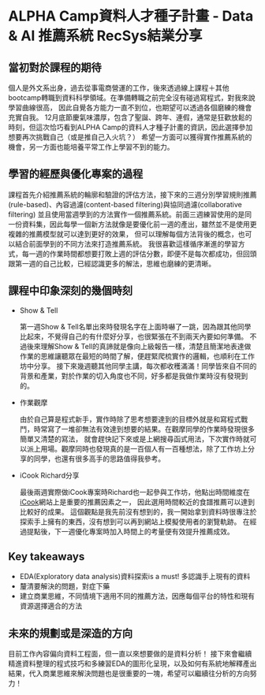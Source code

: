 # ALPHA Camp資料人才種子計畫 - Data & AI 推薦系統 RecSys結業分享
## 當初對於課程的期待
  個人是外文系出身，過去從事電商營運的工作，後來透過線上課程＋其他bootcamp轉職到資料科學領域。在準備轉職之前完全沒有碰過寫程式，對我來說學習曲線很高，
  因此自覺各方能力一直不到位，也期望可以透過各個磨練的機會充實自我。
  12月底節慶氣味濃厚，包含了聖誕、跨年、連假，通常是狂歡放鬆的時刻，但這次恰巧看到ALPHA Camp的資料人才種子計畫的資訊，因此選擇參加想要再次挑戰自己（或是推自己入火坑？）
  希望一方面可以獲得實作推薦系統的機會，另一方面也能培養平常工作上學習不到的能力。

## 學習的經歷與優化專案的過程
  課程首先介紹推薦系統的輪廓和驗證的評估方法，接下來的三週分別學習規則推薦(rule-based)、內容過濾(content-based filtering)與協同過濾(collaborative filtering)
  並且使用當週學到的方法實作一個推薦系統。前面三週練習使用的是同一份資料集，因此每學一個新方法就像是要優化前一週的產出，雖然並不是使用更複雜的推薦模型就可以達到更好的效果，
  但可以理解每個方法背後的概念，也可以結合前面學到的不同方法來打造推薦系統。
  我很喜歡這樣循序漸進的學習方式，每一週的作業時間都想要打敗上週的評估分數，即便不是每次都成功，但回頭跟第一週的自己比較，已經認識更多的解法，思維也磨練的更清晰。

## 課程中印象深刻的幾個時刻
* Show & Tell

  第一週Show & Tell名單出來時發現名字在上面時嚇了一跳，因為跟其他同學比起來，不覺得自己的有什麼好分享，也很緊張在不到兩天內要如何準備。
  不過後來理解Show & Tell的真諦就是像向上級報告一樣，清楚且簡潔地表達做作業的思維讓聽眾在最短的時間了解，便趕緊爬梳實作的邏輯，也順利在工作坊中分享。
  接下來幾週聽其他同學主講，每次都收穫滿滿！同學皆來自不同的背景和產業，對於作業的切入角度也不同，好多都是我做作業時沒有發現到的。

* 作業觀摩

  由於自己算是程式新手，實作時除了思考想要達到的目標外就是和寫程式戰鬥，時常寫了一堆卻無法有效達到想要的結果。在觀摩同學的作業時發現很多簡單又清楚的寫法，
  就會趕快記下來或是上網搜尋函式用法，下次實作時就可以派上用場。觀摩同時也發現真的是一百個人有一百種想法，除了工作坊上分享的同學，也還有很多高手的思路值得我參考。

* iCook Richard分享

  最後兩週實際做iCook專案時Richard也一起參與工作坊，他點出時間維度在[iCook](https://icook.tw/)網站上是重要的推薦因素之一，
  因此選用時間較近的食譜推薦可以達到比較好的成果。
  這個觀點是我先前沒有想到的，我一開始拿到資料時很專注於探索手上擁有的東西，沒有想到可以再到網站上模擬使用者的瀏覽軌跡。
  在經過提點後，下一週優化專案時加入時間上的考量便有效提升推薦成效。
  

## Key takeaways
* EDA(Exploratory data analysis)資料探索is a must! 多認識手上現有的資料
* 釐清要解決的問題，對症下藥
* 建立商業思維，不同情境下適用不同的推薦方法，因應每個平台的特性和現有資源選擇適合的方法

## 未來的規劃或是深造的方向
  目前工作內容偏向資料工程面，但一直以來想要做的是資料分析！
  接下來會繼續精進資料整理的程式技巧和多練習EDA的圖形化呈現，以及如何有系統地解釋產出結果，代入商業思維來解決問題也是很重要的一塊，希望可以繼續往分析的方向努力！
